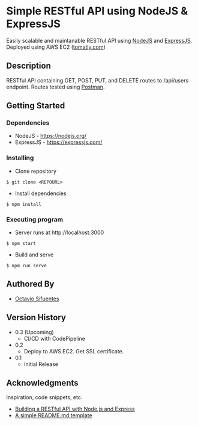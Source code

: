 # Simple RESTful API using NodeJS & ExpressJS

 Easily scalable and maintanable RESTful API using [NodeJS](https://nodejs.org/) and [ExpressJS](https://expressjs.com/).  Deployed using AWS EC2 ([tomatly.com](free.tomatly.com))

## Description

RESTful API containing GET, POST, PUT, and DELETE routes to /api/users endpoint. Routes tested using [Postman](https://www.postman.com/).

## Getting Started

### Dependencies

* NodeJS - https://nodejs.org/
* ExpressJS - https://expressjs.com/

### Installing
* Clone repository
```
$ git clone <REPOURL>
```
* Install dependencies
```
$ npm install
```
### Executing program

* Server runs at http://localhost:3000
```
$ npm start
```
* Build and serve
```
$ npm run serve
```

## Authored By

* [Octavio Sifuentes](https://priceymineral.github.io/)

## Version History
* 0.3 (Upcoming)
    * CI/CD with CodePipeline
* 0.2 
    * Deploy to AWS EC2. Get SSL certificate.
* 0.1
    * Initial Release

## Acknowledgments

Inspiration, code snippets, etc.
* [Building a RESTful API with Node.js and Express](https://dev.to/kingsley/building-a-restful-api-with-nodejs-and-express-2pp8)
* [A simple README.md template](https://gist.github.com/DomPizzie/7a5ff55ffa9081f2de27c315f5018afc)
